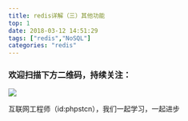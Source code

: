 ```yaml
---
title: redis详解（三）其他功能
top: 1
date: 2018-03-12 14:51:29
tags: ["redis","NoSQL"]
categories: "redis"
---
```



### 欢迎扫描下方二维码，持续关注：
![](https://ww1.sinaimg.cn/large/a616b9a4gy1g4xzv954a4j20760763yo.jpg)

互联网工程师（id:phpstcn），我们一起学习，一起进步